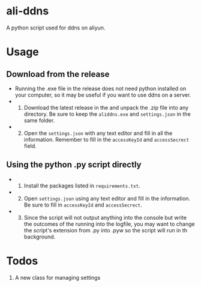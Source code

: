 # ali-ddns
A python script used for ddns on aliyun.
# Usage
## Download from the release

* Running the .exe file in the release does not need python installed on your computer, 
so it may be useful if you want to use ddns on a server.
* 1. Download the latest release in the and unpack the .zip file into any directory.
Be sure to keep the `aliddns.exe` and `settings.json` in the same folder.
* 2. Open the `settings.json` with any text editor and fill in all the information.
Remember to fill in the `accessKeyId` and `accessSecrect` field.

## Using the python .py script directly

* 1. Install the packages listed in `requirements.txt`.
* 2. Open `settings.json` using any text editor and fill in the information.
Be sure to fill in `accessKeyId` and `accessSecrect`.
* 3. Since the script will not output anything into the console but write the
outcomes of the running into the logfile, you may want to change the script's
extension from .py into .pyw so the script will run in th background.

# Todos
1. A new class for managing settings
